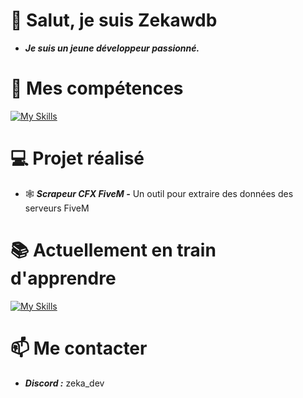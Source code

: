 # 👋 Salut, je suis Zekawdb

 - ***Je suis un jeune développeur passionné.***

# 🚀 Mes compétences

[![My Skills](https://skillicons.dev/icons?i=python,lua,html,css,arduino)](https://skillicons.dev)

# 💻 Projet réalisé

- 🕸️ ***Scrapeur CFX FiveM -*** Un outil pour extraire des données des serveurs FiveM

# 📚 Actuellement en train d'apprendre

[![My Skills](https://skillicons.dev/icons?i=html,css)](https://skillicons.dev)

# 📫 Me contacter

- ***Discord :*** zeka_dev

<!---
Zekawdb/Zekawdb is a ✨ special ✨ repository because its `README.md` (this file) appears on your GitHub profile.
You can click the Preview link to take a look at your changes.
--->
